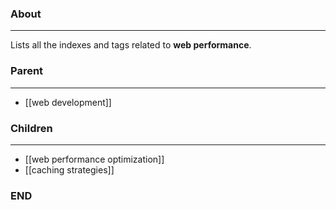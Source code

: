 ### About
---
Lists all the indexes and tags related to **web performance**.

### Parent
---
- [[web development]]

### Children
---
- [[web performance optimization]]
- [[caching strategies]]

### END



